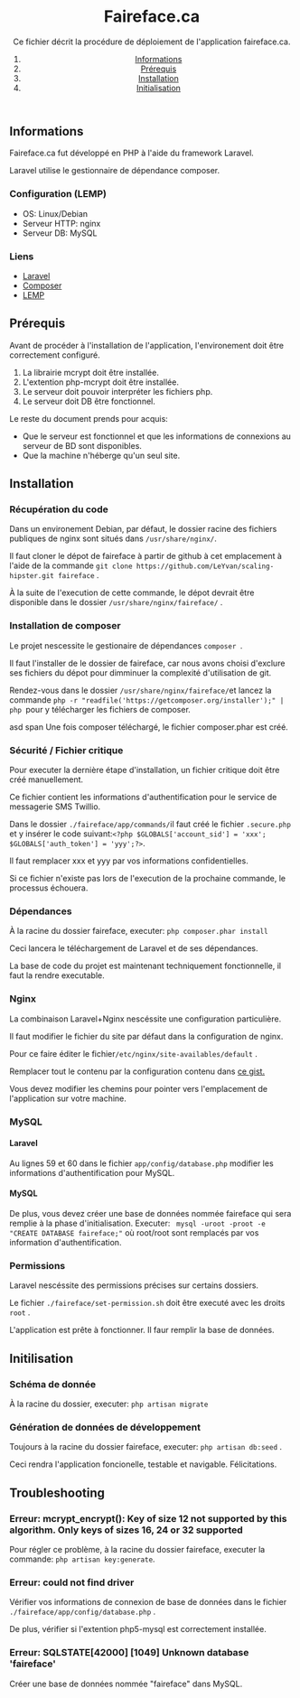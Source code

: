 <div id="contenu"><header><h1>Faireface.ca</h1><p>Ce fichier décrit la procédure de déploiement de l'application faireface.ca.</p><nav><ol><li><a href="#info">Informations</a></li><li><a href="#prereq">Prérequis</a></li><li><a href="#install">Installation</a></li><li><a href="#init">Initialisation</a></li></ol></nav></header><article><section><h2 id="info">Informations</h2><p>Faireface.ca fut développé en PHP à l'aide du framework Laravel.</p><p>Laravel utilise le gestionnaire de dépendance composer.</p><section><h3>Configuration (LEMP)</h3><ul><li>OS: Linux/Debian</li><li>Serveur HTTP: nginx</li><li>Serveur DB: MySQL</li></ul></section><h3>Liens</h3><ul><li><a href="http://laravel.com/">Laravel</a></li><li><a href="https://getcomposer.org/">Composer</a></li><li><a href="http://en.wikipedia.org/wiki/LAMP_(software_bundle)">LEMP</a></li></ul></section><section><h2 id="prereq">Prérequis</h2><p>Avant de procéder à l'installation de l'application, l'environement doit être correctement configuré.</p><ol><li>La librairie mcrypt doit être installée.</li><li>L'extention php-mcrypt doit être installée.</li><li>Le serveur doit pouvoir interpréter les fichiers php.</li><li>Le serveur doit DB être fonctionnel.</li></ol><p>Le reste du document prends pour acquis:</p><ul><li>Que le serveur est fonctionnel et que les informations de connexions au serveur de BD sont disponibles.</li><li>Que la machine n'héberge qu'un seul site.</li></ul></section><section><h2 id="install">Installation</h2><h3>Récupération du code</h3><p><span>Dans un environement Debian, par défaut, le dossier racine des fichiers publiques de nginx sont situés dans </span><code>/usr/share/nginx/</code><span>.</span></p><p><span>Il faut </span><attr title="Il s&#39;agit de récupérer les fichiers du contrôle de source dans un emplacement local.">cloner </attr><span>le dépot de faireface à partir de github à cet emplacement à l'aide de la commande </span><code>git clone https://github.com/LeYvan/scaling-hipster.git faireface</code><span> .</span></p><p><span>À la suite de l'execution de cette commande, le dépot devrait être disponible dans le dossier </span><code>/usr/share/nginx/faireface/</code><span> .</span></p><h3>Installation de composer</h3><p><span>Le projet nescessite le gestionaire de dépendances </span><code>composer </code><span>.</span></p><p>Il faut l'installer de le dossier de faireface, car nous avons choisi d'exclure ses fichiers du dépot pour dimminuer la complexité d'utilisation de git.</p><p><span>Rendez-vous dans le dossier </span><code>/usr/share/nginx/faireface/</code><span>et lancez la commande </span><code>php -r "readfile('https://getcomposer.org/installer');" | php </code><pour>pour y télécharger les fichiers de composer.</pour></p><p>asd
span Une fois composer téléchargé, le fichier composer.phar est créé.</p><h3>Sécurité / Fichier critique</h3><p>Pour executer la dernière étape d'installation, un fichier critique doit être créé manuellement.</p><p>Ce fichier contient les informations d'authentification pour le service de messagerie SMS Twillio.</p><p><span>Dans le dossier </span><code>./faireface/app/commands/</code><span>il faut créé le fichier </span><code>.secure.php</code><span> et y insérer le code suivant:</span><code>&lt;?php $GLOBALS['account_sid'] = 'xxx'; $GLOBALS['auth_token'] = 'yyy';?&gt;</code><span>.</span></p><p>Il faut remplacer xxx et yyy par vos informations confidentielles. </p><p>Si ce fichier n'existe pas lors de l'execution de la prochaine commande, le processus échouera.</p></section><section><h3>Dépendances</h3><p><span>À la racine du dossier faireface, executer: </span><code>php composer.phar install</code></p><p>Ceci lancera le téléchargement de Laravel et de ses dépendances.</p><p>La base de code du projet est maintenant techniquement fonctionnelle, il faut la rendre executable.</p></section><section><h3>Nginx</h3><p>La combinaison Laravel+Nginx nescéssite une configuration particulière.</p><p>Il faut modifier le fichier du site par défaut dans la configuration de nginx.</p><p><span>Pour ce faire éditer le fichier</span><code>/etc/nginx/site-availables/default</code><span> .</span></p><p><span>Remplacer tout le contenu par la configuration contenu dans </span><a href="https://gist.github.com/LeYvan/1bf0de743d22bf2c8f92" target="gist">ce gist.</a></p><p>Vous devez modifier les chemins pour pointer vers l'emplacement de l'application sur votre machine.</p></section><section><h3>MySQL</h3><h4>Laravel</h4><p><span>Au lignes 59 et 60 dans le fichier </span><code>app/config/database.php</code><span> modifier les informations d'authentification pour MySQL.</span></p><h4>MySQL</h4><p><span>De plus, vous devez créer une base de données nommée faireface qui sera remplie à la phase d'initialisation. Executer: </span><code> mysql -uroot -proot -e "CREATE DATABASE faireface;"</code><span> où root/root sont remplacés par vos information d'authentification.</span></p></section><section><h3>Permissions</h3><p>Laravel nescéssite des permissions précises sur certains dossiers.</p><p><span>Le fichier </span><code>./faireface/set-permission.sh</code><span> doit être executé avec les droits </span><code>root</code><span> .</span></p><p>L'application est prête à fonctionner. Il faur remplir la base de données.</p></section><section><h2 id="init">Initilisation</h2><section><h3>Schéma de donnée</h3><p><span>À la racine du dossier, executer: </span><code>php artisan migrate</code></p><h3>Génération de données de développement</h3><p><span>Toujours à la racine du dossier faireface, executer: </span><code>php artisan db:seed</code><span> .</span></p><p>Ceci rendra l'application foncionelle, testable et navigable. Félicitations.</p></section></section><section><h2 id="trouble">Troubleshooting</h2><div><h3>Erreur: mcrypt_encrypt(): Key of size 12 not supported by this algorithm. Only keys of sizes 16, 24 or 32 supported</h3><p><span>Pour régler ce problème, à la racine du dossier faireface, executer la commande: </span><code>php artisan key:generate</code><span>.</span></p></div><div><h3>Erreur: could not find driver</h3><p><span>Vérifier vos informations de connexion de base de données dans le fichier </span><code>./faireface/app/config/database.php</code><span> .</span></p><p>De plus, vérifier si l'extention php5-mysql est correctement installée.</p></div><div><h3>Erreur: SQLSTATE[42000] [1049] Unknown database 'faireface'</h3><p><span>Créer une base de données nommée "faireface" dans MySQL.</span></p></div></section></article></div>
